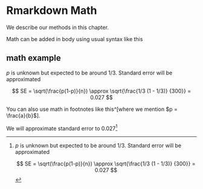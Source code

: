 # Rmarkdown Math

We describe our methods in this chapter.

Math can be added in body using usual syntax like this 

## math example

$p$ is unknown but expected to be around 1/3. Standard error will be approximated

$$
SE = \sqrt(\frac{p(1-p)}{n}) \approx \sqrt{\frac{1/3 (1 - 1/3)} {300}} = 0.027
$$

You can also use math in footnotes like this^[where we mention $p = \frac{a}{b}$].

We will approximate standard error to 0.027[^longnote]

[^longnote]: $p$ is unknown but expected to be around 1/3. Standard error will be approximated

    $$
    SE = \sqrt(\frac{p(1-p)}{n}) \approx \sqrt{\frac{1/3 (1 - 1/3)} {300}} = 0.027
    $$
